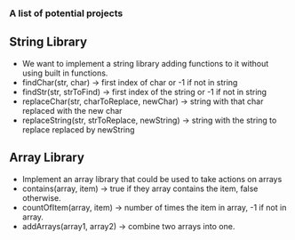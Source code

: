 ### A list of potential projects

## String Library
- We want to implement a string library adding functions to it without using built in functions.
- findChar(str, char) -> first index of char or -1 if not in string
- findStr(str, strToFind) -> first index of the string or -1 if not in string
- replaceChar(str, charToReplace, newChar) -> string with that char replaced with the new char
- replaceString(str, strToReplace, newString) -> string with the string to replace replaced by newString

## Array Library
- Implement an array library that could be used to take actions on arrays
- contains(array, item) -> true if they array contains the item, false otherwise.
- countOfItem(array, item) -> number of times the item in array, -1 if not in array.
- addArrays(array1, array2) -> combine two arrays into one.
